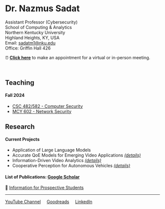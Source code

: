 # Dr. Nazmus Sadat
Assistant Professor (Cybersecurity)  
School of Computing & Analytics  
Northern Kentucky University  
Highland Heights, KY, USA  
Email: sadatm1@nku.edu  
Office: Griffin Hall 426  

⏰ **[Click here](https://calendar.app.google/)** to make an appointment for a virtual or in-person meeting. 

<br>


## Teaching

#### Fall 2024
- [CSC 482/582 - Computer Security](./Teaching/)
- [MCY 602 - Network Security](./Teaching/) 



## Research 

#### Current Projects 

- Application of Large Language Models 
- Accurate QoE Models for Emerging Video Applications [*(details)*](./Research/README.md#accurate-qoe-models-for-emerging-video-applications) 
- Information-Driven Video Analytics [*(details)*](./Research/README.md)
- Cooperative Perception for Autonomous Vehicles [*(details)*](./Research/README.md)


#### List of Publications: [Google Scholar](https://scholar.google.com/citations?hl=en&user=h8HijNwAAAAJ)

🏫 [Information for Prospective Students](./Research/student-research.md)


---
[YouTube Channel](https://www.youtube.com/@ProfSadat) &nbsp;&nbsp;&nbsp; [Goodreads](https://www.goodreads.com/nsadat) &nbsp;&nbsp;&nbsp; [LinkedIn](https://www.linkedin.com/in/nazmus-sadat/)
